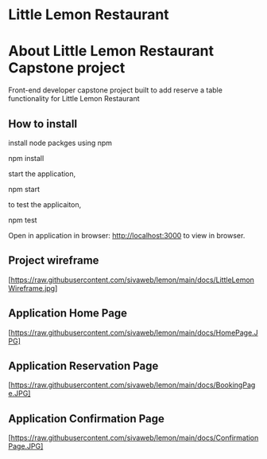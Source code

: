 # Little Lemon Restaurant

# About Little Lemon Restaurant Capstone project
   Front-end developer capstone project built to add reserve a table functionality for Little Lemon Restaurant

## How to install
install node packges using npm

  npm install

start the application,

  npm start

to test the applicaiton,

  npm test
 
Open in application in browser: 
[http://localhost:3000](http://localhost:3000) to view in  browser.

## Project wireframe
[https://raw.githubusercontent.com/sivaweb/lemon/main/docs/LittleLemonWireframe.jpg]
    
## Application Home Page
[https://raw.githubusercontent.com/sivaweb/lemon/main/docs/HomePage.JPG]

## Application Reservation Page
[https://raw.githubusercontent.com/sivaweb/lemon/main/docs/BookingPage.JPG]

## Application Confirmation Page
[https://raw.githubusercontent.com/sivaweb/lemon/main/docs/ConfirmationPage.JPG]


 